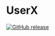 # UserX
[![GitHub release](https://img.shields.io/github/release/Naereen/StrapDown.js.svg)](https://github.com/userxpro/userx/tree/maven)